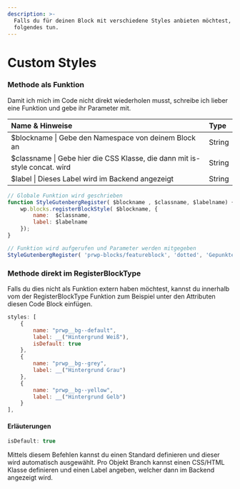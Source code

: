```yaml
---
description: >-
  Falls du für deinen Block mit verschiedene Styles anbieten möchtest, kannst du
  folgendes tun.
---
```


# Custom Styles

### Methode als Funktion

Damit ich mich im Code nicht direkt wiederholen musst, schreibe ich lieber eine Funktion und gebe ihr Parameter mit. 

| Name & Hinweise | Type |
| :--- | :--- |
| $blockname \| Gebe den Namespace von deinem Block an | String |
| $classname  \| Gebe hier die CSS Klasse, die dann mit is-style concat. wird   | String |
| $label            \| Dieses Label wird im Backend angezeigt | String |

```jsx
// Globale Funktion wird geschrieben
function StyleGutenbergRegister( $blockname , $classname, $labelname) {
    wp.blocks.registerBlockStyle( $blockname, {
        name:  $classname,  
        label: $labelname
    });
}

// Funktion wird aufgerufen und Parameter werden mitgegeben
StyleGutenbergRegister( 'prwp-blocks/featureblock', 'dotted', 'Gepunktet'); 
```

### Methode direkt im RegisterBlockType 

Falls du dies nicht als Funktion extern haben möchtest, kannst du innerhalb vom der RegisterBlockType Funktion  zum Beispiel unter den Attributen diesen Code Block einfügen. 

```jsx
styles: [
	{
		name: "prwp__bg--default",
		label: __("Hintergrund Weiß"),
		isDefault: true
	},
	{
		name: "prwp__bg--grey",
		label: __("Hintergrund Grau")
	},
	{
		name: "prwp__bg--yellow",
		label: __("Hintergrund Gelb")
	}
],
```

#### Erläuterungen 

```jsx
isDefault: true
```

Mittels diesem Befehlen kannst du einen Standard definieren und dieser wird automatisch ausgewählt. Pro Objekt Branch kannst einen CSS/HTML Klasse definieren und einen Label angeben, welcher dann im Backend angezeigt wird. 

